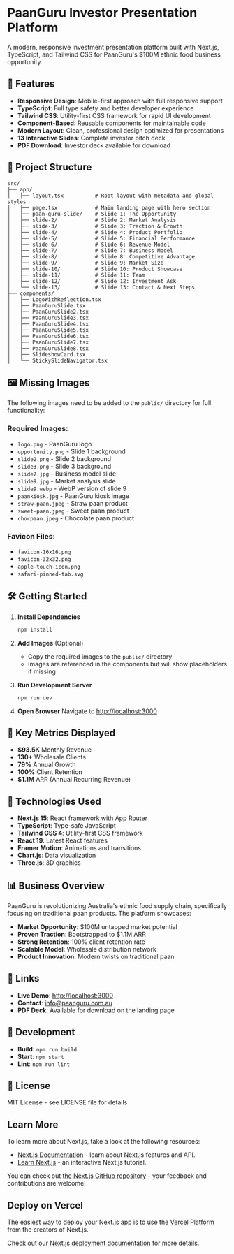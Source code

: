 # PaanGuru Investor Presentation Platform

A modern, responsive investment presentation platform built with Next.js, TypeScript, and Tailwind CSS for PaanGuru's $100M ethnic food business opportunity.

## 🚀 Features

-   **Responsive Design**: Mobile-first approach with full responsive support
-   **TypeScript**: Full type safety and better developer experience
-   **Tailwind CSS**: Utility-first CSS framework for rapid UI development
-   **Component-Based**: Reusable components for maintainable code
-   **Modern Layout**: Clean, professional design optimized for presentations
-   **13 Interactive Slides**: Complete investor pitch deck
-   **PDF Download**: Investor deck available for download

## 📁 Project Structure

```
src/
├── app/
│   ├── layout.tsx          # Root layout with metadata and global styles
│   ├── page.tsx            # Main landing page with hero section
│   ├── paan-guru-slide/    # Slide 1: The Opportunity
│   ├── slide-2/            # Slide 2: Market Analysis
│   ├── slide-3/            # Slide 3: Traction & Growth
│   ├── slide-4/            # Slide 4: Product Portfolio
│   ├── slide-5/            # Slide 5: Financial Performance
│   ├── slide-6/            # Slide 6: Revenue Model
│   ├── slide-7/            # Slide 7: Business Model
│   ├── slide-8/            # Slide 8: Competitive Advantage
│   ├── slide-9/            # Slide 9: Market Size
│   ├── slide-10/           # Slide 10: Product Showcase
│   ├── slide-11/           # Slide 11: Team
│   ├── slide-12/           # Slide 12: Investment Ask
│   └── slide-13/           # Slide 13: Contact & Next Steps
├── components/
│   ├── LogoWithReflection.tsx
│   ├── PaanGuruSlide.tsx
│   ├── PaanGuruSlide2.tsx
│   ├── PaanGuruSlide3.tsx
│   ├── PaanGuruSlide4.tsx
│   ├── PaanGuruSlide5.tsx
│   ├── PaanGuruSlide6.tsx
│   ├── PaanGuruSlide7.tsx
│   ├── PaanGuruSlide8.tsx
│   ├── SlideshowCard.tsx
│   └── StickySlideNavigator.tsx
```

## 🖼️ Missing Images

The following images need to be added to the `public/` directory for full functionality:

### Required Images:

-   `logo.png` - PaanGuru logo
-   `opportunity.png` - Slide 1 background
-   `slide2.png` - Slide 2 background
-   `slide3.png` - Slide 3 background
-   `slide7.jpg` - Business model slide
-   `slide9.jpg` - Market analysis slide
-   `slide9.webp` - WebP version of slide 9
-   `paankiosk.jpg` - PaanGuru kiosk image
-   `straw-paan.jpeg` - Straw paan product
-   `sweet-paan.jpeg` - Sweet paan product
-   `chocpaan.jpeg` - Chocolate paan product

### Favicon Files:

-   `favicon-16x16.png`
-   `favicon-32x32.png`
-   `apple-touch-icon.png`
-   `safari-pinned-tab.svg`

## 🛠️ Getting Started

1. **Install Dependencies**

    ```bash
    npm install
    ```

2. **Add Images** (Optional)

    - Copy the required images to the `public/` directory
    - Images are referenced in the components but will show placeholders if missing

3. **Run Development Server**

    ```bash
    npm run dev
    ```

4. **Open Browser**
   Navigate to [http://localhost:3000](http://localhost:3000)

## 🎯 Key Metrics Displayed

-   **$93.5K** Monthly Revenue
-   **130+** Wholesale Clients
-   **79%** Annual Growth
-   **100%** Client Retention
-   **$1.1M** ARR (Annual Recurring Revenue)

## 🚀 Technologies Used

-   **Next.js 15**: React framework with App Router
-   **TypeScript**: Type-safe JavaScript
-   **Tailwind CSS 4**: Utility-first CSS framework
-   **React 19**: Latest React features
-   **Framer Motion**: Animations and transitions
-   **Chart.js**: Data visualization
-   **Three.js**: 3D graphics

## 📊 Business Overview

PaanGuru is revolutionizing Australia's ethnic food supply chain, specifically focusing on traditional paan products. The platform showcases:

-   **Market Opportunity**: $100M untapped market potential
-   **Proven Traction**: Bootstrapped to $1.1M ARR
-   **Strong Retention**: 100% client retention rate
-   **Scalable Model**: Wholesale distribution network
-   **Product Innovation**: Modern twists on traditional paan

## 🔗 Links

-   **Live Demo**: [http://localhost:3000](http://localhost:3000)
-   **Contact**: info@paanguru.com.au
-   **PDF Deck**: Available for download on the landing page

## 📝 Development

-   **Build**: `npm run build`
-   **Start**: `npm start`
-   **Lint**: `npm run lint`

## 📄 License

MIT License - see LICENSE file for details

## Learn More

To learn more about Next.js, take a look at the following resources:

-   [Next.js Documentation](https://nextjs.org/docs) - learn about Next.js features and API.
-   [Learn Next.js](https://nextjs.org/learn) - an interactive Next.js tutorial.

You can check out [the Next.js GitHub repository](https://github.com/vercel/next.js) - your feedback and contributions are welcome!

## Deploy on Vercel

The easiest way to deploy your Next.js app is to use the [Vercel Platform](https://vercel.com/new?utm_medium=default-template&filter=next.js&utm_source=create-next-app&utm_campaign=create-next-app-readme) from the creators of Next.js.

Check out our [Next.js deployment documentation](https://nextjs.org/docs/app/building-your-application/deploying) for more details.
